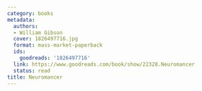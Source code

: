 ```yaml
---
category: books
metadata:
  authors:
  - William Gibson
  cover: 1826497716.jpg
  format: mass-market-paperback
  ids:
    goodreads: '1826497716'
  link: https://www.goodreads.com/book/show/22328.Neuromancer
  status: read
title: Neuromancer
---
```

